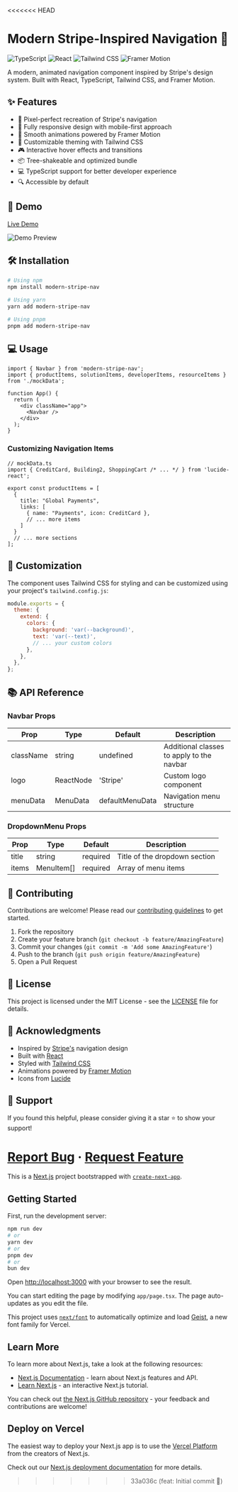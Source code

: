 <<<<<<< HEAD
# Modern Stripe-Inspired Navigation 🚀

![TypeScript](https://img.shields.io/badge/TypeScript-007ACC?style=for-the-badge&logo=typescript&logoColor=white)
![React](https://img.shields.io/badge/React-20232A?style=for-the-badge&logo=react&logoColor=61DAFB)
![Tailwind CSS](https://img.shields.io/badge/Tailwind_CSS-38B2AC?style=for-the-badge&logo=tailwind-css&logoColor=white)
![Framer Motion](https://img.shields.io/badge/Framer_Motion-black?style=for-the-badge&logo=framer&logoColor=white)

A modern, animated navigation component inspired by Stripe's design system. Built with React, TypeScript, Tailwind CSS, and Framer Motion.

## ✨ Features

- 🎯 Pixel-perfect recreation of Stripe's navigation
- 📱 Fully responsive design with mobile-first approach
- 🎨 Smooth animations powered by Framer Motion
- 🌙 Customizable theming with Tailwind CSS
- 🎮 Interactive hover effects and transitions
- 📦 Tree-shakeable and optimized bundle
- 💻 TypeScript support for better developer experience
- 🔍 Accessible by default

## 🚀 Demo

[Live Demo](#) <!-- Add your demo link later -->

![Demo Preview](demo.gif) <!-- Create and add a demo GIF later -->

## 🛠️ Installation

```bash
# Using npm
npm install modern-stripe-nav

# Using yarn
yarn add modern-stripe-nav

# Using pnpm
pnpm add modern-stripe-nav
```

## 💻 Usage

```tsx
import { Navbar } from 'modern-stripe-nav';
import { productItems, solutionItems, developerItems, resourceItems } from './mockData';

function App() {
  return (
    <div className="app">
      <Navbar />
    </div>
  );
}
```

### Customizing Navigation Items

```tsx
// mockData.ts
import { CreditCard, Building2, ShoppingCart /* ... */ } from 'lucide-react';

export const productItems = [
  {
    title: "Global Payments",
    links: [
      { name: "Payments", icon: CreditCard },
      // ... more items
    ]
  }
  // ... more sections
];
```

## 🎨 Customization

The component uses Tailwind CSS for styling and can be customized using your project's `tailwind.config.js`:

```js
module.exports = {
  theme: {
    extend: {
      colors: {
        background: 'var(--background)',
        text: 'var(--text)',
        // ... your custom colors
      },
    },
  },
};
```

## 📚 API Reference

### Navbar Props

| Prop | Type | Default | Description |
|------|------|---------|-------------|
| className | string | undefined | Additional classes to apply to the navbar |
| logo | ReactNode | 'Stripe' | Custom logo component |
| menuData | MenuData | defaultMenuData | Navigation menu structure |

### DropdownMenu Props

| Prop | Type | Default | Description |
|------|------|---------|-------------|
| title | string | required | Title of the dropdown section |
| items | MenuItem[] | required | Array of menu items |

## 🤝 Contributing

Contributions are welcome! Please read our [contributing guidelines](CONTRIBUTING.md) to get started.

1. Fork the repository
2. Create your feature branch (`git checkout -b feature/AmazingFeature`)
3. Commit your changes (`git commit -m 'Add some AmazingFeature'`)
4. Push to the branch (`git push origin feature/AmazingFeature`)
5. Open a Pull Request

## 📝 License

This project is licensed under the MIT License - see the [LICENSE](LICENSE) file for details.

## 🙏 Acknowledgments

- Inspired by [Stripe's](https://stripe.com) navigation design
- Built with [React](https://reactjs.org/)
- Styled with [Tailwind CSS](https://tailwindcss.com/)
- Animations powered by [Framer Motion](https://www.framer.com/motion/)
- Icons from [Lucide](https://lucide.dev/)

## 🌟 Support

If you found this helpful, please consider giving it a star ⭐️ to show your support!

[Report Bug](https://github.com/yourusername/modern-stripe-nav/issues) · [Request Feature](https://github.com/yourusername/modern-stripe-nav/issues)
=======
This is a [Next.js](https://nextjs.org) project bootstrapped with [`create-next-app`](https://nextjs.org/docs/app/api-reference/cli/create-next-app).

## Getting Started

First, run the development server:

```bash
npm run dev
# or
yarn dev
# or
pnpm dev
# or
bun dev
```

Open [http://localhost:3000](http://localhost:3000) with your browser to see the result.

You can start editing the page by modifying `app/page.tsx`. The page auto-updates as you edit the file.

This project uses [`next/font`](https://nextjs.org/docs/app/building-your-application/optimizing/fonts) to automatically optimize and load [Geist](https://vercel.com/font), a new font family for Vercel.

## Learn More

To learn more about Next.js, take a look at the following resources:

- [Next.js Documentation](https://nextjs.org/docs) - learn about Next.js features and API.
- [Learn Next.js](https://nextjs.org/learn) - an interactive Next.js tutorial.

You can check out [the Next.js GitHub repository](https://github.com/vercel/next.js) - your feedback and contributions are welcome!

## Deploy on Vercel

The easiest way to deploy your Next.js app is to use the [Vercel Platform](https://vercel.com/new?utm_medium=default-template&filter=next.js&utm_source=create-next-app&utm_campaign=create-next-app-readme) from the creators of Next.js.

Check out our [Next.js deployment documentation](https://nextjs.org/docs/app/building-your-application/deploying) for more details.
>>>>>>> 33a036c (feat: Initial commit 🚀)
